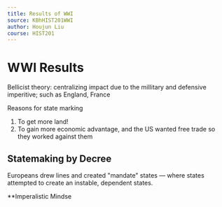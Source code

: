 ```yaml
---
title: Results of WWI
source: KBhHIST201WWI
author: Houjun Liu
course: HIST201
---
```


# WWI Results
Bellicist theory: centralizing impact due to the millitary and defensive imperitive; such as England, France

Reasons for state marking
1. To get more land!
2. To gain more economic advantage, and the US wanted free trade so they worked against them

## Statemaking by Decree
Europeans drew lines and created "mandate" states  — where states attempted to create an instable, dependent states.

**Imperalistic Mindse